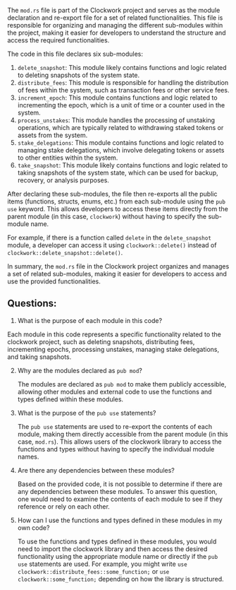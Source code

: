 
The `mod.rs` file is part of the Clockwork project and serves as the module declaration and re-export file for a set of related functionalities. This file is responsible for organizing and managing the different sub-modules within the project, making it easier for developers to understand the structure and access the required functionalities.

The code in this file declares six sub-modules:

1. `delete_snapshot`: This module likely contains functions and logic related to deleting snapshots of the system state.
2. `distribute_fees`: This module is responsible for handling the distribution of fees within the system, such as transaction fees or other service fees.
3. `increment_epoch`: This module contains functions and logic related to incrementing the epoch, which is a unit of time or a counter used in the system.
4. `process_unstakes`: This module handles the processing of unstaking operations, which are typically related to withdrawing staked tokens or assets from the system.
5. `stake_delegations`: This module contains functions and logic related to managing stake delegations, which involve delegating tokens or assets to other entities within the system.
6. `take_snapshot`: This module likely contains functions and logic related to taking snapshots of the system state, which can be used for backup, recovery, or analysis purposes.

After declaring these sub-modules, the file then re-exports all the public items (functions, structs, enums, etc.) from each sub-module using the `pub use` keyword. This allows developers to access these items directly from the parent module (in this case, `clockwork`) without having to specify the sub-module name.

For example, if there is a function called `delete` in the `delete_snapshot` module, a developer can access it using `clockwork::delete()` instead of `clockwork::delete_snapshot::delete()`.

In summary, the `mod.rs` file in the Clockwork project organizes and manages a set of related sub-modules, making it easier for developers to access and use the provided functionalities.
## Questions: 
 1. What is the purpose of each module in this code?

   Each module in this code represents a specific functionality related to the clockwork project, such as deleting snapshots, distributing fees, incrementing epochs, processing unstakes, managing stake delegations, and taking snapshots.

2. Why are the modules declared as `pub mod`?

   The modules are declared as `pub mod` to make them publicly accessible, allowing other modules and external code to use the functions and types defined within these modules.

3. What is the purpose of the `pub use` statements?

   The `pub use` statements are used to re-export the contents of each module, making them directly accessible from the parent module (in this case, `mod.rs`). This allows users of the clockwork library to access the functions and types without having to specify the individual module names.

4. Are there any dependencies between these modules?

   Based on the provided code, it is not possible to determine if there are any dependencies between these modules. To answer this question, one would need to examine the contents of each module to see if they reference or rely on each other.

5. How can I use the functions and types defined in these modules in my own code?

   To use the functions and types defined in these modules, you would need to import the clockwork library and then access the desired functionality using the appropriate module name or directly if the `pub use` statements are used. For example, you might write `use clockwork::distribute_fees::some_function;` or `use clockwork::some_function;` depending on how the library is structured.
    